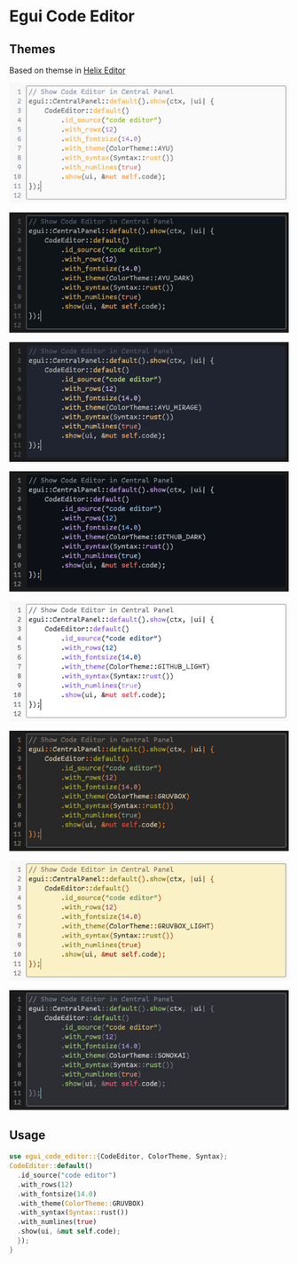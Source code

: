 # Egui Code Editor

## Themes

Based on themse in [Helix Editor](https://github.com/helix-editor/helix)

![Ayu](/screenshots/ayu.png)

![Ayu Dark](/screenshots/ayu_dark.png)

![Ayu Mirage](/screenshots/ayu_mirage.png)

![Github Dark](/screenshots/github_dark.png)

![Github Light](/screenshots/github_light.png)

![Gruvbox](/screenshots/gruvbox.png)

![Gruvbox Light](/screenshots/gruvbox_light.png)

![Sonokai](/screenshots/sonokai.png)


## Usage

```rust
use egui_code_editor::{CodeEditor, ColorTheme, Syntax};
CodeEditor::default()
  .id_source("code editor")
  .with_rows(12)
  .with_fontsize(14.0)
  .with_theme(ColorTheme::GRUVBOX)
  .with_syntax(Syntax::rust())
  .with_numlines(true)
  .show(ui, &mut self.code);
  });
}
